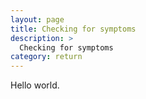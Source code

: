 ```yaml
---
layout: page
title: Checking for symptoms
description: >
  Checking for symptoms
category: return
---
```


Hello world.
